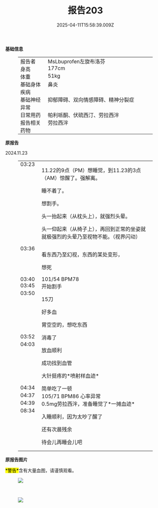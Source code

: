 ﻿---
title: 报告203
description: 
published: true
date: 2025-04-11T15:58:39.009Z
tags: 
editor: markdown
dateCreated: 2025-04-11T15:58:34.573Z
---

<p><strong>基础信息</strong></p>
<figure class="table">
  <table style="border-bottom:none;border-left:none;border-right:none;border-top:none;">
    <tbody>
      <tr>
        <td style="border-bottom:none;border-left:none;border-right:none;border-top:none;padding:0cm 5.4pt;vertical-align:top;width:78.0pt;">报告者</td>
        <td style="border-bottom:none;border-left:none;border-right:none;border-top:none;padding:0cm 5.4pt;vertical-align:top;width:336.8pt;">MsLbuprofen左旋布洛芬</td>
      </tr>
      <tr>
        <td style="border-bottom:none;border-left:none;border-right:none;border-top:none;padding:0cm 5.4pt;vertical-align:top;width:78.0pt;">身高</td>
        <td style="border-bottom:none;border-left:none;border-right:none;border-top:none;padding:0cm 5.4pt;vertical-align:top;width:336.8pt;">177cm</td>
      </tr>
      <tr>
        <td style="border-bottom:none;border-left:none;border-right:none;border-top:none;padding:0cm 5.4pt;vertical-align:top;width:78.0pt;">体重</td>
        <td style="border-bottom:none;border-left:none;border-right:none;border-top:none;padding:0cm 5.4pt;vertical-align:top;width:336.8pt;">51kg</td>
      </tr>
      <tr>
        <td style="border-bottom:none;border-left:none;border-right:none;border-top:none;padding:0cm 5.4pt;vertical-align:top;width:78.0pt;">基础身体疾病</td>
        <td style="border-bottom:none;border-left:none;border-right:none;border-top:none;padding:0cm 5.4pt;vertical-align:top;width:336.8pt;">鼻炎</td>
      </tr>
      <tr>
        <td style="border-bottom:none;border-left:none;border-right:none;border-top:none;padding:0cm 5.4pt;vertical-align:top;width:78.0pt;">基础神经异常</td>
        <td style="border-bottom:none;border-left:none;border-right:none;border-top:none;padding:0cm 5.4pt;vertical-align:top;width:336.8pt;">抑郁障碍、双向情感障碍、精神分裂症</td>
      </tr>
      <tr>
        <td style="border-bottom:none;border-left:none;border-right:none;border-top:none;padding:0cm 5.4pt;vertical-align:top;width:78.0pt;">日常用药</td>
        <td style="border-bottom:none;border-left:none;border-right:none;border-top:none;padding:0cm 5.4pt;vertical-align:top;width:336.8pt;">帕利哌酮、伏硫西汀、劳拉西泮</td>
      </tr>
      <tr>
        <td style="border-bottom:none;border-left:none;border-right:none;border-top:none;padding:0cm 5.4pt;vertical-align:top;width:78.0pt;">报告相关药物</td>
        <td style="border-bottom:none;border-left:none;border-right:none;border-top:none;padding:0cm 5.4pt;vertical-align:top;width:336.8pt;">劳拉西泮</td>
      </tr>
    </tbody>
  </table>
</figure>
<p><strong>原报告</strong></p>
<p>2024.11.23</p>
<figure class="table">
  <table style="border-bottom:none;border-left:none;border-right:none;border-top:none;">
    <tbody>
      <tr>
        <td style="border-bottom:none;border-left:none;border-right:none;border-top:none;padding:0cm 5.4pt;vertical-align:top;width:42.3pt;">03:23</td>
        <td style="border-bottom:none;border-left:none;border-right:none;border-top:none;padding:0cm 5.4pt;vertical-align:top;width:372.5pt;">
          <p>11.22的9点（PM）想睡觉，到11.23的3点（AM）惊醒了。强解离。</p>
          <p>睡不着了。</p>
          <p>想割手。</p>
          <p>头一抬起来（从枕头上），就强烈头晕。</p>
          <p>头一仰起来（从椅子上），再回到正常的坐姿就就极强烈的头晕乃至视物不能。（视界闪动）</p>
        </td>
      </tr>
      <tr>
        <td style="border-bottom:none;border-left:none;border-right:none;border-top:none;padding:0cm 5.4pt;vertical-align:top;width:42.3pt;">03:36</td>
        <td style="border-bottom:none;border-left:none;border-right:none;border-top:none;padding:0cm 5.4pt;vertical-align:top;width:372.5pt;">
          <p>看东西乃至幻视，东西的某处变形，</p>
          <p>想死</p>
        </td>
      </tr>
      <tr>
        <td style="border-bottom:none;border-left:none;border-right:none;border-top:none;padding:0cm 5.4pt;vertical-align:top;width:42.3pt;">03:40</td>
        <td style="border-bottom:none;border-left:none;border-right:none;border-top:none;padding:0cm 5.4pt;vertical-align:top;width:372.5pt;">101/54 BPM78</td>
      </tr>
      <tr>
        <td style="border-bottom:none;border-left:none;border-right:none;border-top:none;padding:0cm 5.4pt;vertical-align:top;width:42.3pt;">03:45</td>
        <td style="border-bottom:none;border-left:none;border-right:none;border-top:none;padding:0cm 5.4pt;vertical-align:top;width:372.5pt;">开始割手</td>
      </tr>
      <tr>
        <td style="border-bottom:none;border-left:none;border-right:none;border-top:none;padding:0cm 5.4pt;vertical-align:top;width:42.3pt;">03:50</td>
        <td style="border-bottom:none;border-left:none;border-right:none;border-top:none;padding:0cm 5.4pt;vertical-align:top;width:372.5pt;">
          <p>15刀</p>
          <p>好多血</p>
          <p>胃空空的，想吃东西</p>
        </td>
      </tr>
      <tr>
        <td style="border-bottom:none;border-left:none;border-right:none;border-top:none;padding:0cm 5.4pt;vertical-align:top;width:42.3pt;">03:52</td>
        <td style="border-bottom:none;border-left:none;border-right:none;border-top:none;padding:0cm 5.4pt;vertical-align:top;width:372.5pt;">消毒了</td>
      </tr>
      <tr>
        <td style="border-bottom:none;border-left:none;border-right:none;border-top:none;padding:0cm 5.4pt;vertical-align:top;width:42.3pt;">04:03</td>
        <td style="border-bottom:none;border-left:none;border-right:none;border-top:none;padding:0cm 5.4pt;vertical-align:top;width:372.5pt;">
          <p>放血顺利</p>
          <p>成功找到血管</p>
          <p>大针挺疼的*喷射样血迹*</p>
        </td>
      </tr>
      <tr>
        <td style="border-bottom:none;border-left:none;border-right:none;border-top:none;padding:0cm 5.4pt;vertical-align:top;width:42.3pt;">04:34</td>
        <td style="border-bottom:none;border-left:none;border-right:none;border-top:none;padding:0cm 5.4pt;vertical-align:top;width:372.5pt;">简单吃了一顿</td>
      </tr>
      <tr>
        <td style="border-bottom:none;border-left:none;border-right:none;border-top:none;padding:0cm 5.4pt;vertical-align:top;width:42.3pt;">04:37</td>
        <td style="border-bottom:none;border-left:none;border-right:none;border-top:none;padding:0cm 5.4pt;vertical-align:top;width:372.5pt;">105/71 BPM86&nbsp;心率异常</td>
      </tr>
      <tr>
        <td style="border-bottom:none;border-left:none;border-right:none;border-top:none;padding:0cm 5.4pt;vertical-align:top;width:42.3pt;">04:39</td>
        <td style="border-bottom:none;border-left:none;border-right:none;border-top:none;padding:0cm 5.4pt;vertical-align:top;width:372.5pt;">0.5mg劳拉西泮，准备睡觉了*一摊血迹*</td>
      </tr>
      <tr>
        <td style="border-bottom:none;border-left:none;border-right:none;border-top:none;padding:0cm 5.4pt;vertical-align:top;width:42.3pt;">08:34</td>
        <td style="border-bottom:none;border-left:none;border-right:none;border-top:none;padding:0cm 5.4pt;vertical-align:top;width:372.5pt;">
          <p>入睡顺利，因为太吵了醒了</p>
          <p>还有次晨残余</p>
          <p>待会儿再睡会儿吧</p>
        </td>
      </tr>
    </tbody>
  </table>
</figure>
<p><strong>原报告图片</strong></p>
<p><mark class="pen-red">*警告*</mark>含有大量血图，请谨慎观看。</p>
<figure class="image"><img src="/rp-11-23-1.jpg"></figure>
<p>&nbsp;</p>
<figure class="image"><img src="/rp-11-23-2.png"></figure>
<p><br>&nbsp;</p>
<p>&nbsp;</p>

